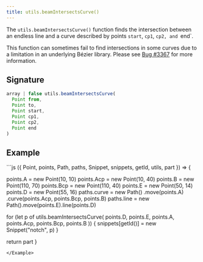 ```yaml
---
title: utils.beamIntersectsCurve()
---
```


The `utils.beamIntersectsCurve()` function finds the intersection between an endless
line and a curve described by points
`start`, `cp1`, `cp2, and `end\`.

<Warning>

This function can sometimes fail to find intersections in some curves
due to a limitation in an underlying Bézier library.
Please see [Bug #3367](https://github.com/freesewing/freesewing/issues/3367)
for more information.

</Warning>

## Signature

```js
array | false utils.beamIntersectsCurve(
  Point from,
  Point to,
  Point start,
  Point cp1,
  Point cp2,
  Point end
)
```

## Example

<Example caption="A Utils.beamIntersectsCurve() example">
```js
({ Point, points, Path, paths, Snippet, snippets, getId, utils, part }) => {

  points.A = new Point(10, 10)
  points.Acp = new Point(10, 40)
  points.B = new Point(110, 70)
  points.Bcp = new Point(110, 40)
  points.E = new Point(50, 14)
  points.D = new Point(55, 16)
  paths.curve = new Path()
    .move(points.A)
    .curve(points.Acp, points.Bcp, points.B)
  paths.line = new Path().move(points.E).line(points.D)

  for (let p of utils.beamIntersectsCurve(
    points.D,
    points.E,
    points.A,
    points.Acp,
    points.Bcp,
    points.B
  )) {
    snippets[getId()] = new Snippet("notch", p)
  }

  return part
}
```
</Example>
